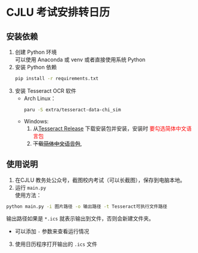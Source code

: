 # CJLU 考试安排转日历

## 安装依赖

1. 创建 Python 环境  
    可以使用 Anaconda 或 venv 或者直接使用系统 Python
2. 安装 Python 依赖  
    ```bash
    pip install -r requirements.txt
    ```
3. 安装 Tesseract OCR 软件
    - Arch Linux：
        ```bash 
        paru -S extra/tesseract-data-chi_sim
        ```
    - Windows:  
        1. 从[Tesseract Release](https://github.com/tesseract-ocr/tesseract/releases) 下载安装包并安装，安装时 <font color='red'>要勾选简体中文语言包</font>
        2. ~~下载[简体中文语言包](https://github.com/tesseract-ocr/tessdata/raw/refs/heads/main/chi_sim.traineddata)~~, 
        


## 使用说明

1. 在CJLU 教务处公众号，截图校内考试（可以长截图），保存到电脑本地。
2. 运行 `main.py`  
 使用方法：
 ```bash
 python main.py -i 图片路径 -o 输出路径 -t Tesseract可执行文件路径
 ```
 输出路径如果是 `*.ics` 就表示输出到文件，否则会新建文件夹。
 - 可以添加 `-` 参数来查看运行情况
3. 使用日历程序打开输出的 `.ics` 文件
